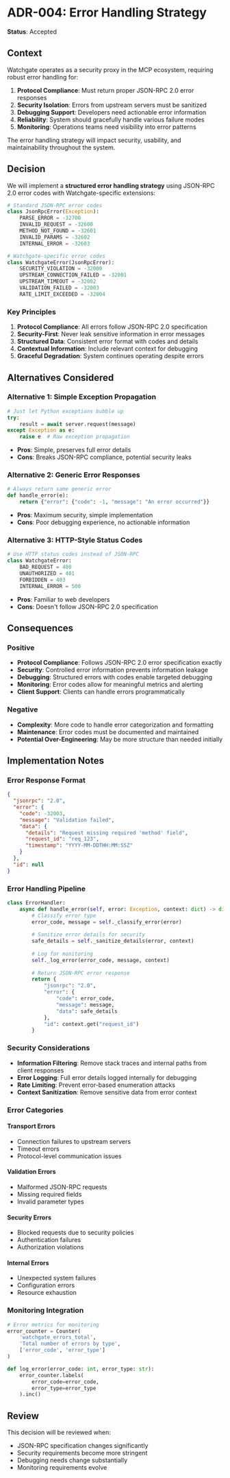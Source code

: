 # ADR-004: Error Handling Strategy

**Status**: Accepted  

## Context

Watchgate operates as a security proxy in the MCP ecosystem, requiring robust error handling for:

1. **Protocol Compliance**: Must return proper JSON-RPC 2.0 error responses
2. **Security Isolation**: Errors from upstream servers must be sanitized
3. **Debugging Support**: Developers need actionable error information
4. **Reliability**: System should gracefully handle various failure modes
5. **Monitoring**: Operations teams need visibility into error patterns

The error handling strategy will impact security, usability, and maintainability throughout the system.

## Decision

We will implement a **structured error handling strategy** using JSON-RPC 2.0 error codes with Watchgate-specific extensions:

```python
# Standard JSON-RPC error codes
class JsonRpcError(Exception):
    PARSE_ERROR = -32700
    INVALID_REQUEST = -32600
    METHOD_NOT_FOUND = -32601
    INVALID_PARAMS = -32602
    INTERNAL_ERROR = -32603

# Watchgate-specific error codes
class WatchgateError(JsonRpcError):
    SECURITY_VIOLATION = -32000
    UPSTREAM_CONNECTION_FAILED = -32001
    UPSTREAM_TIMEOUT = -32002
    VALIDATION_FAILED = -32003
    RATE_LIMIT_EXCEEDED = -32004
```

### Key Principles

1. **Protocol Compliance**: All errors follow JSON-RPC 2.0 specification
2. **Security-First**: Never leak sensitive information in error messages
3. **Structured Data**: Consistent error format with codes and details
4. **Contextual Information**: Include relevant context for debugging
5. **Graceful Degradation**: System continues operating despite errors

## Alternatives Considered

### Alternative 1: Simple Exception Propagation
```python
# Just let Python exceptions bubble up
try:
    result = await server.request(message)
except Exception as e:
    raise e  # Raw exception propagation
```
- **Pros**: Simple, preserves full error details
- **Cons**: Breaks JSON-RPC compliance, potential security leaks

### Alternative 2: Generic Error Responses
```python
# Always return same generic error
def handle_error(e):
    return {"error": {"code": -1, "message": "An error occurred"}}
```
- **Pros**: Maximum security, simple implementation
- **Cons**: Poor debugging experience, no actionable information

### Alternative 3: HTTP-Style Status Codes
```python
# Use HTTP status codes instead of JSON-RPC
class WatchgateError:
    BAD_REQUEST = 400
    UNAUTHORIZED = 401
    FORBIDDEN = 403
    INTERNAL_ERROR = 500
```
- **Pros**: Familiar to web developers
- **Cons**: Doesn't follow JSON-RPC 2.0 specification

## Consequences

### Positive
- **Protocol Compliance**: Follows JSON-RPC 2.0 error specification exactly
- **Security**: Controlled error information prevents information leakage
- **Debugging**: Structured errors with codes enable targeted debugging
- **Monitoring**: Error codes allow for meaningful metrics and alerting
- **Client Support**: Clients can handle errors programmatically

### Negative
- **Complexity**: More code to handle error categorization and formatting
- **Maintenance**: Error codes must be documented and maintained
- **Potential Over-Engineering**: May be more structure than needed initially

## Implementation Notes

### Error Response Format
```json
{
  "jsonrpc": "2.0",
  "error": {
    "code": -32003,
    "message": "Validation failed",
    "data": {
      "details": "Request missing required 'method' field",
      "request_id": "req_123",
      "timestamp": "YYYY-MM-DDTHH:MM:SSZ"
    }
  },
  "id": null
}
```

### Error Handling Pipeline
```python
class ErrorHandler:
    async def handle_error(self, error: Exception, context: dict) -> dict:
        # Classify error type
        error_code, message = self._classify_error(error)
        
        # Sanitize error details for security
        safe_details = self._sanitize_details(error, context)
        
        # Log for monitoring
        self._log_error(error_code, message, context)
        
        # Return JSON-RPC error response
        return {
            "jsonrpc": "2.0",
            "error": {
                "code": error_code,
                "message": message,
                "data": safe_details
            },
            "id": context.get("request_id")
        }
```

### Security Considerations
- **Information Filtering**: Remove stack traces and internal paths from client responses
- **Error Logging**: Full error details logged internally for debugging
- **Rate Limiting**: Prevent error-based enumeration attacks
- **Context Sanitization**: Remove sensitive data from error context

### Error Categories

#### Transport Errors
- Connection failures to upstream servers
- Timeout errors
- Protocol-level communication issues

#### Validation Errors
- Malformed JSON-RPC requests
- Missing required fields
- Invalid parameter types

#### Security Errors
- Blocked requests due to security policies
- Authentication failures
- Authorization violations

#### Internal Errors
- Unexpected system failures
- Configuration errors
- Resource exhaustion

### Monitoring Integration
```python
# Error metrics for monitoring
error_counter = Counter(
    'watchgate_errors_total',
    'Total number of errors by type',
    ['error_code', 'error_type']
)

def log_error(error_code: int, error_type: str):
    error_counter.labels(
        error_code=error_code,
        error_type=error_type
    ).inc()
```

## Review

This decision will be reviewed when:
- JSON-RPC specification changes significantly
- Security requirements become more stringent
- Debugging needs change substantially
- Monitoring requirements evolve
